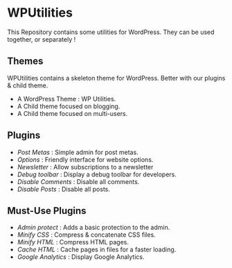 WPUtilities
===========

This Repository contains some utilities for WordPress. They can be used together, or separately !

Themes
---

WPUtilities contains a skeleton theme for WordPress. Better with our plugins & child theme.

* A WordPress Theme : WP Utilities.
* A Child theme focused on blogging.
* A Child theme focused on multi-users.

Plugins
---

* *Post Metas* : Simple admin for post metas.
* *Options* : Friendly interface for website options.
* *Newsletter* : Allow subscriptions to a newsletter
* *Debug toolbar* : Display a debug toolbar for developers.
* *Disable Comments* : Disable all comments.
* *Disable Posts* : Disable all posts.

Must-Use Plugins
---

* *Admin protect* : Adds a basic protection to the admin.
* *Minify CSS* : Compress & concatenate CSS files.
* *Minify HTML* : Compress HTML pages.
* *Cache HTML* : Cache pages in files for a faster loading.
* *Google Analytics* : Display Google Analytics.
